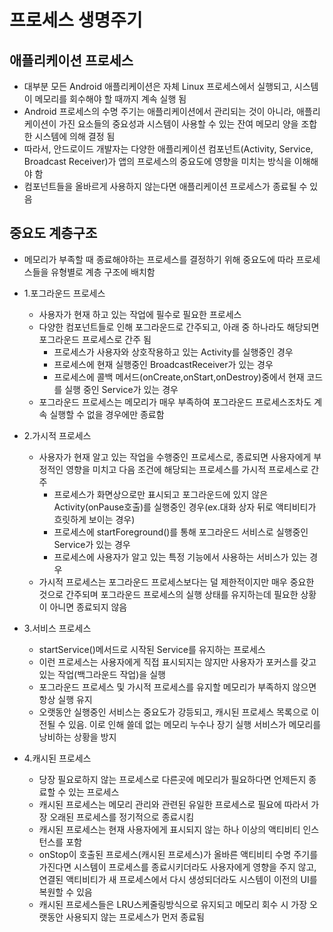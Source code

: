 # 프로세스 생명주기  
## 애플리케이션 프로세스  
+ 대부분 모든 Android 애플리케이션은 자체 Linux 프로세스에서 실행되고, 시스템이 메모리를 회수해야 할 때까지 계속 실행 됨  
+ Android 프로세스의 수명 주기는 애플리케이션에서 관리되는 것이 아니라, 애플리케이션이 가진 요소들의 중요성과 시스템이 사용할 수 있는 잔여 메모리 양을 조합한 시스템에 의해 결정 됨  
+ 따라서, 안드로이드 개발자는 다양한 애플리케이션 컴포넌트(Activity, Service, Broadcast Receiver)가 앱의 프로세스의 중요도에 영향을 미치는 방식을 이해해야 함  
+ 컴포넌트들을 올바르게 사용하지 않는다면 애플리케이션 프로세스가 종료될 수 있음  

## 중요도 계층구조  
+ 메모리가 부족할 때 종료해야하는 프로세스를 결정하기 위해 중요도에 따라 프로세스들을 유형별로 계층 구조에 배치함  
+ 1.포그라운드 프로세스  
  - 사용자가 현재 하고 있는 작업에 필수로 필요한 프로세스  
  - 다양한 컴포넌트들로 인해 포그라운드로 간주되고, 아래 중 하나라도 해당되면 포그라운드 프로세스로 간주 됨  
    * 프로세스가 사용자와 상호작용하고 있는 Activity를 실행중인 경우  
    * 프로세스에 현재 실행중인 BroadcastReceiver가 있는 경우  
    * 프로세스에 콜백 메서드(onCreate,onStart,onDestroy)중에서 현재 코드를 실행 중인 Service가 있는 경우  
  - 포그라운드 프로세스는 메모리가 매우 부족하여 포그라운드 프로세스조차도 계속 실행할 수 없을 경우에만 종료함  

+ 2.가시적 프로세스  
  - 사용자가 현재 알고 있는 작업을 수행중인 프로세스로, 종료되면 사용자에게 부정적인 영향을 미치고 다음 조건에 해당되는 프로세스를 가시적 프로세스로 간주  
    + 프로세스가 화면상으로만 표시되고 포그라운드에 있지 않은 Activity(onPause호출)를 실행중인 경우(ex.대화 상자 뒤로 액티비티가 흐릿하게 보이는 경우)  
    + 프로세스에 startForeground()를 통해 포그라운드 서비스로 실행중인 Service가 있는 경우  
    + 프로세스에 사용자가 알고 있는 특정 기능에서 사용하는 서비스가 있는 경우  
  - 가시적 프로세스는 포그라운드 프로세스보다는 덜 제한적이지만 매우 중요한 것으로 간주되며 포그라운드 프로세스의 실행 상태를 유지하는데 필요한 상황이 아니면 종료되지 않음  

+ 3.서비스 프로세스  
  - startService()메서드로 시작된 Service를 유지하는 프로세스  
  - 이런 프로세스는 사용자에게 직접 표시되지는 않지만 사용자가 포커스를 갖고있는 작업(백그라운드 작업)을 실행  
  - 포그라운드 프로세스 및 가시적 프로세스를 유지할 메모리가 부족하지 않으면 항상 실행 유지  
  - 오랫동안 실행중인 서비스는 중요도가 강등되고, 캐시된 프로세스 목록으로 이전될 수 있음. 이로 인해 쓸데 없는 메모리 누수나 장기 실행 서비스가 메모리를 낭비하는 상황을 방지  

+ 4.캐시된 프로세스  
  - 당장 필요로하지 않는 프로세스로 다른곳에 메모리가 필요하다면 언제든지 종료할 수 있는 프로세스  
  - 캐시된 프로세스는 메모리 관리와 관련된 유일한 프로세스로 필요에 따라서 가장 오래된 프로세스를 정기적으로 종료시킴  
  - 캐시된 프로세스는 현재 사용자에게 표시되지 않는 하나 이상의 액티비티 인스턴스를 포함  
  - onStop이 호출된 프로세스(캐시된 프로세스)가 올바른 액티비티 수명 주기를 가진다면 시스템이 프로세스를 종료시키더라도 사용자에게 영향을 주지 않고, 연결된 액티비티가 새 프로세스에서 다시 생성되더라도 시스템이 이전의 UI를 복원할 수 있음  
  - 캐시된 프로세스들은 LRU스케줄링방식으로 유지되고 메모리 회수 시 가장 오랫동안 사용되지 않는 프로세스가 먼저 종료됨  

    
